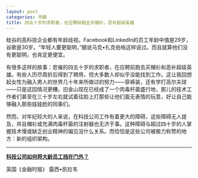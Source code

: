 ```yaml
---
layout: post
categories: 书摘
title: 四五十岁的求职者，在应聘前跑去买帽衫，恶补超级英雄
---
```


硅谷的高科技企业都有年龄歧视。Facebook和LinkedIn的员工年龄中值是29岁，谷歌是30岁。“年轻人要更聪明，”据说马克•扎克伯格这样说过。而且就算他们没有更聪明，也肯定更便宜。

有很多这样的故事：悲催的四五十岁的求职者，在应聘前跑去买帽衫和恶补超级英雄。有些人历尽周折后得到了聘用，但大多数人却似乎没能找到工作。这让我回想起女性为融入男人的世界几十年来所做过的努力——穿裤装，还有学打高尔夫球——只是这回情况更糟。旧金山现在已经成了一个肉毒杆菌盛行地，那儿的技术工作者们甚至在三十岁左右就试着往脸上打那些让他们面无表情的玩意，好让自己能够融入那些娃娃脸的同事们。

然而，对年纪较大的人来说，在科技公司工作有着更大的障碍，这些障碍无人提及，并且帽衫或充满肉毒杆菌的注射器也无济于事。这种障碍与超过四十岁的人掌握技术慢或缺乏创业精神的偏见没什么关系。而恰恰是这些公司被极力称赞的地方：新的组织架构。

---

**[科技公司如何将大龄员工挡在门外？](http://www.ftchinese.com/story/001070062)**

英国《金融时报》 露西•凯拉韦